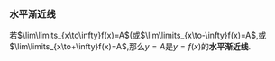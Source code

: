 ### 水平渐近线
若$\lim\limits_{x\to\infty}f(x)=A$(或$\lim\limits_{x\to-\infty}f(x)=A$,或$\lim\limits_{x\to+\infty}f(x)=A$,那么$y=A$是$y=f(x)$的**水平渐近线**.
